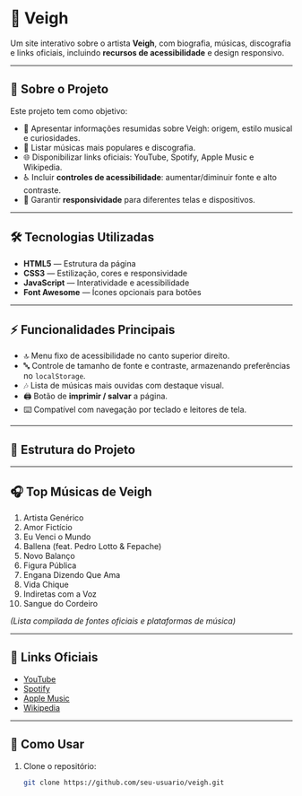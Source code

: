 # 🎹 **Veigh**

Um site interativo sobre o artista **Veigh**, com biografia, músicas, discografia e links oficiais, incluindo **recursos de acessibilidade** e design responsivo.

---

## 🔹 **Sobre o Projeto**

Este projeto tem como objetivo:

- 📝 Apresentar informações resumidas sobre Veigh: origem, estilo musical e curiosidades.  
- 🎵 Listar músicas mais populares e discografia.  
- 🌐 Disponibilizar links oficiais: YouTube, Spotify, Apple Music e Wikipedia.  
- ♿ Incluir **controles de acessibilidade**: aumentar/diminuir fonte e alto contraste.  
- 📱 Garantir **responsividade** para diferentes telas e dispositivos.

---

## 🛠 **Tecnologias Utilizadas**

- **HTML5** — Estrutura da página  
- **CSS3** — Estilização, cores e responsividade  
- **JavaScript** — Interatividade e acessibilidade  
- **Font Awesome** — Ícones opcionais para botões

---

## ⚡ **Funcionalidades Principais**

- 🔝 Menu fixo de acessibilidade no canto superior direito.  
- 🔤 Controle de tamanho de fonte e contraste, armazenando preferências no `localStorage`.  
- 🎶 Lista de músicas mais ouvidas com destaque visual.  
- 🖨️ Botão de **imprimir / salvar** a página.  
- ⌨️ Compatível com navegação por teclado e leitores de tela.

---

## 📂 **Estrutura do Projeto**

---

## 🎧 **Top Músicas de Veigh**

1. Artista Genérico  
2. Amor Fictício  
3. Eu Venci o Mundo  
4. Ballena (feat. Pedro Lotto & Fepache)  
5. Novo Balanço  
6. Figura Pública  
7. Engana Dizendo Que Ama  
8. Vida Chique  
9. Indiretas com a Voz  
10. Sangue do Cordeiro  

*(Lista compilada de fontes oficiais e plataformas de música)*

---

## 🔗 **Links Oficiais**

- [YouTube](https://www.youtube.com/channel/UC8Kf4sbOVvlgXAaBm8IaYKg)  
- [Spotify](https://open.spotify.com/artist/4YqwRbMLqGHRHLS1w2ZKse)  
- [Apple Music](https://music.apple.com/artist/veigh/1439722085)  
- [Wikipedia](https://pt.wikipedia.org/wiki/Veigh)

---

## 🚀 **Como Usar**

1. Clone o repositório:  
   ```bash
   git clone https://github.com/seu-usuario/veigh.git


